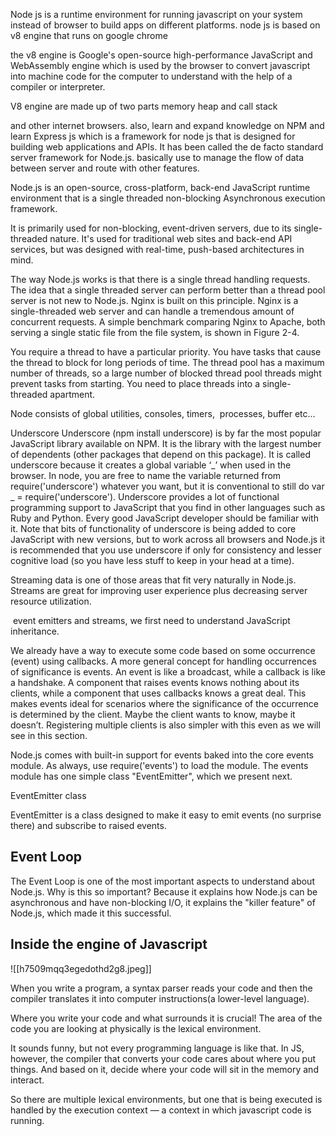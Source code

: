Node js is a runtime environment for running javascript on your system instead of browser to build apps on different platforms. node js is based on v8 engine that runs on google chrome 


the v8 engine is Google's open-source high-performance JavaScript and WebAssembly engine which is used by the browser to convert javascript into machine code for the computer to understand with the help of a compiler or interpreter. 

V8 engine are made up of two parts memory heap and call stack



and other internet browsers. also, learn and expand knowledge on NPM and learn Express js which is a framework for node js that is designed for building web applications and APIs. It has been called the de facto standard server framework for Node.js. basically use to manage the flow of data between server and route with other features.





Node.js is an open-source, cross-platform, back-end JavaScript runtime environment that is a single threaded non-blocking Asynchronous execution framework. 

It is primarily used for non-blocking, event-driven servers, due to its single-threaded nature. It's used for traditional web sites and back-end API services, but was designed with real-time, push-based architectures in mind. 

The way Node.js works is that there is a single thread handling requests. The idea that a single threaded server can perform better than a thread pool server is not new to Node.js. Nginx is built on this principle. Nginx is a single-threaded web server and can handle a tremendous amount of concurrent requests. A simple benchmark comparing Nginx to Apache, both serving a single static file from the file system, is shown in Figure 2-4. 

You require a thread to have a particular priority. You have tasks that cause the thread to block for long periods of time. The thread pool has a maximum number of threads, so a large number of blocked thread pool threads might prevent tasks from starting. You need to place threads into a single-threaded apartment. 

Node consists of global utilities, consoles, timers,  processes, buffer etc... 

Underscore Underscore (npm install underscore) is by far the most popular JavaScript library available on NPM. It is the library with the largest number of dependents (other packages that depend on this package). It is called underscore because it creates a global variable ‘_’ when used in the browser. In node, you are free to name the variable returned from require('underscore') whatever you want, but it is conventional to still do var _ = require('underscore'). Underscore provides a lot of functional programming support to JavaScript that you find in other languages such as Ruby and Python. Every good JavaScript developer should be familiar with it. Note that bits of functionality of underscore is being added to core JavaScript with new versions, but to work across all browsers and Node.js it is recommended that you use underscore if only for consistency and lesser cognitive load (so you have less stuff to keep in your head at a time). 

Streaming data is one of those areas that fit very naturally in Node.js. Streams are great for improving user experience plus decreasing server resource utilization. 

 event emitters and streams, we first need to understand JavaScript inheritance. 

We already have a way to execute some code based on some occurrence (event) using callbacks. A more general concept for handling occurrences of significance is events. An event is like a broadcast, while a callback is like a handshake. A component that raises events knows nothing about its clients, while a component that uses callbacks knows a great deal. This makes events ideal for scenarios where the significance of the occurrence is determined by the client. Maybe the client wants to know, maybe it doesn’t. Registering multiple clients is also simpler with this even as we will see in this section. 

Node.js comes with built-in support for events baked into the core events module. As always, use require('events') to load the module. The events module has one simple class "EventEmitter", which we present next. 

EventEmitter class 

EventEmitter is a class designed to make it easy to emit events (no surprise there) and subscribe to raised events.

## Event Loop 

The Event Loop is one of the most important aspects to understand about Node.js. Why is this so important? Because it explains how Node.js can be asynchronous and have non-blocking I/O, it explains the "killer feature" of Node.js, which made it this successful.


## Inside the engine of Javascript

![[h7509mqq3egedothd2g8.jpeg]]

When you write a program, a syntax parser reads your code and then the compiler translates it into computer instructions(a lower-level language). 

Where you write your code and what surrounds it is crucial! The area of the code you are looking at physically is the lexical environment. 

It sounds funny, but not every programming language is like that. In JS, however, the compiler that converts your code cares about where you put things. And based on it, decide where your code will sit in the memory and interact. 

So there are multiple lexical environments, but one that is being executed is handled by the execution context — a context in which javascript code is running.